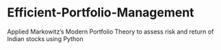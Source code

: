 # Efficient-Portfolio-Management
Applied Markowitz’s Modern Portfolio Theory to assess risk and return of Indian stocks using Python
